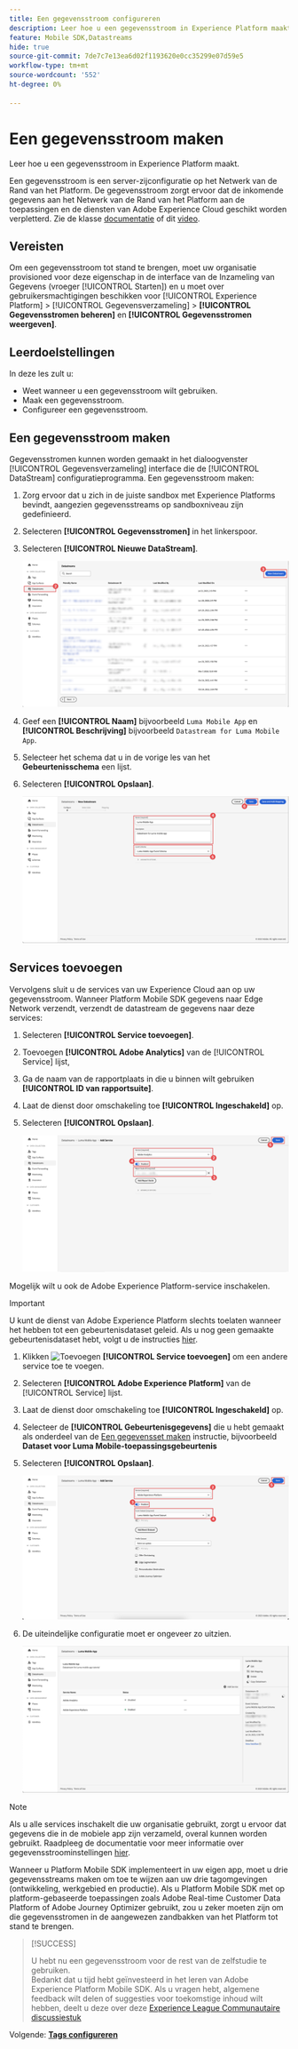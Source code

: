 ```yaml
---
title: Een gegevensstroom configureren
description: Leer hoe u een gegevensstroom in Experience Platform maakt.
feature: Mobile SDK,Datastreams
hide: true
source-git-commit: 7de7c7e13ea6d02f1193620e0cc35299e07d59e5
workflow-type: tm+mt
source-wordcount: '552'
ht-degree: 0%

---
```



# Een gegevensstroom maken

Leer hoe u een gegevensstroom in Experience Platform maakt.

Een gegevensstroom is een server-zijconfiguratie op het Netwerk van de Rand van het Platform. De gegevensstroom zorgt ervoor dat de inkomende gegevens aan het Netwerk van de Rand van het Platform aan de toepassingen en de diensten van Adobe Experience Cloud geschikt worden verpletterd. Zie de klasse [documentatie](https://experienceleague.adobe.com/docs/experience-platform/edge/fundamentals/datastreams.html) of dit [video](https://experienceleague.adobe.com/docs/platform-learn/data-collection/edge-network/configure-datastreams.html).

## Vereisten

Om een gegevensstroom tot stand te brengen, moet uw organisatie provisioned voor deze eigenschap in de interface van de Inzameling van Gegevens (vroeger [!UICONTROL Starten]) en u moet over gebruikersmachtigingen beschikken voor [!UICONTROL Experience Platform] > [!UICONTROL Gegevensverzameling] > **[!UICONTROL Gegevensstromen beheren]** en **[!UICONTROL Gegevensstromen weergeven]**.

## Leerdoelstellingen

In deze les zult u:

* Weet wanneer u een gegevensstroom wilt gebruiken.
* Maak een gegevensstroom.
* Configureer een gegevensstroom.

## Een gegevensstroom maken

Gegevensstromen kunnen worden gemaakt in het dialoogvenster [!UICONTROL Gegevensverzameling] interface die de [!UICONTROL DataStream] configuratieprogramma. Een gegevensstroom maken:

1. Zorg ervoor dat u zich in de juiste sandbox met Experience Platforms bevindt, aangezien gegevensstreams op sandboxniveau zijn gedefinieerd.
1. Selecteren **[!UICONTROL Gegevensstromen]** in het linkerspoor.
1. Selecteren **[!UICONTROL Nieuwe DataStream]**.

   ![datastreams home](assets/datastream-new.png)

1. Geef een **[!UICONTROL Naam]** bijvoorbeeld `Luma Mobile App` en **[!UICONTROL Beschrijving]** bijvoorbeeld `Datastream for Luma Mobile App`.
1. Selecteer het schema dat u in de vorige les van het **Gebeurtenisschema** een lijst.
1. Selecteren **[!UICONTROL Opslaan]**.

   ![nieuwe gegevensstromen](assets/datastream-name.png)


## Services toevoegen

Vervolgens sluit u de services van uw Experience Cloud aan op uw gegevensstroom. Wanneer Platform Mobile SDK gegevens naar Edge Network verzendt, verzendt de datastream de gegevens naar deze services:

1. Selecteren **[!UICONTROL Service toevoegen]**.

1. Toevoegen **[!UICONTROL Adobe Analytics]** van de [!UICONTROL Service] lijst,

1. Ga de naam van de rapportplaats in die u binnen wilt gebruiken **[!UICONTROL ID van rapportsuite]**.

1. Laat de dienst door omschakeling toe **[!UICONTROL Ingeschakeld]** op.

1. Selecteren **[!UICONTROL Opslaan]**.

   ![Adobe Analytics toevoegen als DataStream-service](assets/datastream-service-aa.png)

Mogelijk wilt u ook de Adobe Experience Platform-service inschakelen.

>[!IMPORTANT]
>
>U kunt de dienst van Adobe Experience Platform slechts toelaten wanneer het hebben tot een gebeurtenisdataset geleid. Als u nog geen gemaakte gebeurtenisdataset hebt, volgt u de instructies [hier](platform.md).

1. Klikken ![Toevoegen](https://spectrum.adobe.com/static/icons/workflow_18/Smock_AddCircle_18_N.svg) **[!UICONTROL Service toevoegen]** om een andere service toe te voegen.

1. Selecteren **[!UICONTROL Adobe Experience Platform]** van de [!UICONTROL Service] lijst.

1. Laat de dienst door omschakeling toe **[!UICONTROL Ingeschakeld]** op.

1. Selecteer de **[!UICONTROL Gebeurtenisgegevens]** die u hebt gemaakt als onderdeel van de [Een gegevensset maken](platform.md#create-a-dataset) instructie, bijvoorbeeld **Dataset voor Luma Mobile-toepassingsgebeurtenis**

1. Selecteren **[!UICONTROL Opslaan]**.

   ![Adobe Experience Platform toevoegen als DataStream-service](assets/datastream-service-aep.png)
1. De uiteindelijke configuratie moet er ongeveer zo uitzien.

   ![gegevensstroominstellingen](assets/datastream-settings.png)


>[!NOTE]
>
>Als u alle services inschakelt die uw organisatie gebruikt, zorgt u ervoor dat gegevens die in de mobiele app zijn verzameld, overal kunnen worden gebruikt. Raadpleeg de documentatie voor meer informatie over gegevensstroominstellingen [hier](https://experienceleague.adobe.com/docs/experience-platform/edge/fundamentals/datastreams.html#adobe-experience-platform-settings).

Wanneer u Platform Mobile SDK implementeert in uw eigen app, moet u drie gegevensstreams maken om toe te wijzen aan uw drie tagomgevingen (ontwikkeling, werkgebied en productie). Als u Platform Mobile SDK met op platform-gebaseerde toepassingen zoals Adobe Real-time Customer Data Platform of Adobe Journey Optimizer gebruikt, zou u zeker moeten zijn om die gegevensstromen in de aangewezen zandbakken van het Platform tot stand te brengen.

>[!SUCCESS]
>
>U hebt nu een gegevensstroom voor de rest van de zelfstudie te gebruiken.<br/>Bedankt dat u tijd hebt geïnvesteerd in het leren van Adobe Experience Platform Mobile SDK. Als u vragen hebt, algemene feedback wilt delen of suggesties voor toekomstige inhoud wilt hebben, deelt u deze over deze [Experience League Communautaire discussiestuk](https://experienceleaguecommunities.adobe.com/t5/adobe-experience-platform-launch/tutorial-discussion-implement-adobe-experience-cloud-in-mobile/td-p/443796)

Volgende: **[Tags configureren](configure-tags.md)**
